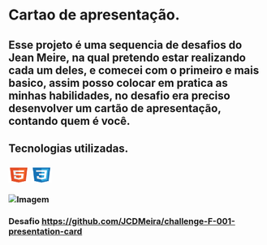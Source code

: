 # Cartao de apresentação.

## Esse projeto é uma sequencia de desafios do Jean Meire, na qual pretendo estar realizando cada um deles, e comecei com o primeiro e mais basico, assim posso colocar em pratica as minhas habilidades, no desafio era preciso desenvolver um cartão de apresentação, contando quem é você.

## Tecnologias utilizadas. <div style="display: inline_block"><br> <img align="center" alt="Douglas-HTML" height="30" width="40" src="https://raw.githubusercontent.com/devicons/devicon/master/icons/html5/html5-original.svg"> <img align="center" alt="Douglas-CSS" height="30" width="40" src="https://raw.githubusercontent.com/devicons/devicon/master/icons/css3/css3-original.svg">

### ![Imagem](https://user-images.githubusercontent.com/121909515/231778538-5a28901f-961c-45f1-8b54-b1e1848717fc.png)

### Desafio https://github.com/JCDMeira/challenge-F-001-presentation-card
